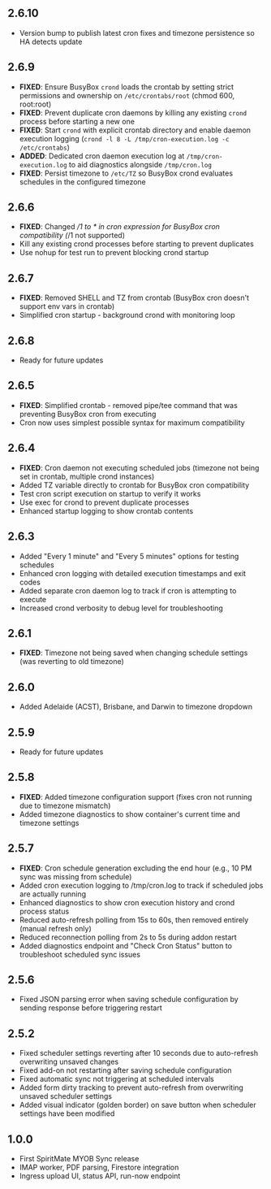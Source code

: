 <!-- https://developers.home-assistant.io/docs/add-ons/presentation#keeping-a-changelog -->

## 2.6.10

- Version bump to publish latest cron fixes and timezone persistence so HA detects update

## 2.6.9

- **FIXED**: Ensure BusyBox `crond` loads the crontab by setting strict
  permissions and ownership on `/etc/crontabs/root` (chmod 600, root:root)
- **FIXED**: Prevent duplicate cron daemons by killing any existing `crond`
  process before starting a new one
- **FIXED**: Start `crond` with explicit crontab directory and enable daemon
  execution logging (`crond -l 8 -L /tmp/cron-execution.log -c /etc/crontabs`)
- **ADDED**: Dedicated cron daemon execution log at `/tmp/cron-execution.log`
  to aid diagnostics alongside `/tmp/cron.log`
- **FIXED**: Persist timezone to `/etc/TZ` so BusyBox crond evaluates
  schedules in the configured timezone

## 2.6.6

- **FIXED**: Changed */1 to * in cron expression for BusyBox cron compatibility (*/1 not supported)
- Kill any existing crond processes before starting to prevent duplicates
- Use nohup for test run to prevent blocking crond startup

## 2.6.7

- **FIXED**: Removed SHELL and TZ from crontab (BusyBox cron doesn't support env vars in crontab)
- Simplified cron startup - background crond with monitoring loop

## 2.6.8

- Ready for future updates

## 2.6.5

- **FIXED**: Simplified crontab - removed pipe/tee command that was preventing BusyBox cron from executing
- Cron now uses simplest possible syntax for maximum compatibility

## 2.6.4

- **FIXED**: Cron daemon not executing scheduled jobs (timezone not being set in crontab, multiple crond instances)
- Added TZ variable directly to crontab for BusyBox cron compatibility
- Test cron script execution on startup to verify it works
- Use exec for crond to prevent duplicate processes
- Enhanced startup logging to show crontab contents

## 2.6.3

- Added "Every 1 minute" and "Every 5 minutes" options for testing schedules
- Enhanced cron logging with detailed execution timestamps and exit codes
- Added separate cron daemon log to track if cron is attempting to execute
- Increased crond verbosity to debug level for troubleshooting

## 2.6.1

- **FIXED**: Timezone not being saved when changing schedule settings (was reverting to old timezone)

## 2.6.0

- Added Adelaide (ACST), Brisbane, and Darwin to timezone dropdown

## 2.5.9

- Ready for future updates

## 2.5.8

- **FIXED**: Added timezone configuration support (fixes cron not running due to timezone mismatch)
- Added timezone diagnostics to show container's current time and timezone settings

## 2.5.7

- **FIXED**: Cron schedule generation excluding the end hour (e.g., 10 PM sync was missing from schedule)
- Added cron execution logging to /tmp/cron.log to track if scheduled jobs are actually running
- Enhanced diagnostics to show cron execution history and crond process status
- Reduced auto-refresh polling from 15s to 60s, then removed entirely (manual refresh only)
- Reduced reconnection polling from 2s to 5s during addon restart
- Added diagnostics endpoint and "Check Cron Status" button to troubleshoot scheduled sync issues

## 2.5.6

- Fixed JSON parsing error when saving schedule configuration by sending response before triggering restart

## 2.5.2

- Fixed scheduler settings reverting after 10 seconds due to auto-refresh overwriting unsaved changes
- Fixed add-on not restarting after saving schedule configuration
- Fixed automatic sync not triggering at scheduled intervals
- Added form dirty tracking to prevent auto-refresh from overwriting unsaved scheduler settings
- Added visual indicator (golden border) on save button when scheduler settings have been modified

## 1.0.0

- First SpiritMate MYOB Sync release
- IMAP worker, PDF parsing, Firestore integration
- Ingress upload UI, status API, run-now endpoint
